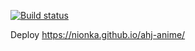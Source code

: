 [![Build status](https://ci.appveyor.com/api/projects/status/roe8dj6nhext34md?svg=true)](https://ci.appveyor.com/project/nionka/ahj-anime)

Deploy https://nionka.github.io/ahj-anime/